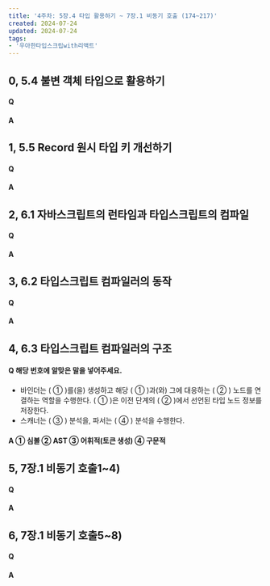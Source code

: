 ```yaml
---
title: '4주차: 5장.4 타입 활용하기 ~ 7장.1 비동기 호출 (174~217)'
created: 2024-07-24
updated: 2024-07-24
tags:
- '우아한타입스크립with리액트'
---
```


## 0, 5.4 불변 객체 타입으로 활용하기

#### Q


#### A


## 1, 5.5 Record 원시 타입 키 개선하기

#### Q


#### A


## 2, 6.1 자바스크립트의 런타임과 타입스크립트의 컴파일

#### Q


#### A


## 3, 6.2 타입스크립트 컴파일러의 동작

#### Q


#### A


## 4, 6.3 타입스크립트 컴파일러의 구조

#### Q 해당 번호에 알맞은 말을 넣어주세요.
- 바인더는 ( ① )를(을) 생성하고 해당 ( ① )과(와) 그에 대응하는 ( ② ) 노드를 연결하는 역할을 수행한다. ( ① )은 이전 단계의 ( ② )에서 선언된 타입 노드 정보를 저장한다.
- 스캐너는 ( ③ ) 분석을, 파서는 ( ④ ) 분석을 수행한다.

#### A  ① 심볼  ② AST  ③ 어휘적(토큰 생성)  ④ 구문적


## 5, 7장.1 비동기 호출1~4)

#### Q 


#### A


## 6, 7장.1 비동기 호출5~8)

#### Q


#### A

